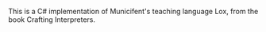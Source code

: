 This is a C# implementation of Municifent's teaching language Lox, from the book Crafting Interpreters.